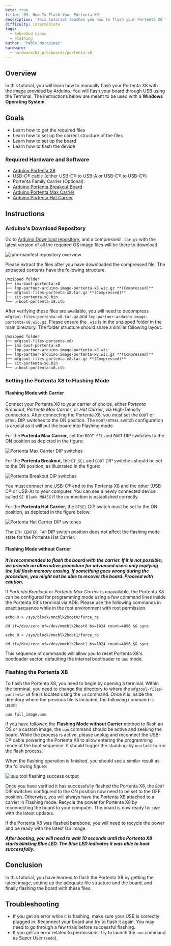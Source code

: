 ```yaml
---
beta: true
title: '09. How To Flash Your Portenta X8'
description: 'This tutorial teaches you how to flash your Portenta X8 through USB.'
difficulty: intermediate
tags:
  - Embedded Linux
  - Flashing
author: 'Pablo Marquínez'
hardware:
  - hardware/04.pro/boards/portenta-x8
---
```


## Overview

In this tutorial, you will learn how to manually flash your Portenta X8 with the image provided by Arduino. You will flash your board through USB using the Terminal. The instructions below are meant to be used with a **Windows Operating System**.

## Goals

- Learn how to get the required files
- Learn how to set up the correct structure of the files
- Learn how to set up the board
- Learn how to flash the device

### Required Hardware and Software

- [Arduino Portenta X8](https://store.arduino.cc/products/portenta-x8)
- USB-C® cable (either USB-C® to USB-A or USB-C® to USB-C®)
- Portenta Family Carrier (Optional):
- [Arduino Portenta Breakout Board](https://store.arduino.cc/products/arduino-portenta-breakout)
- [Arduino Portenta Max Carrier](https://store.arduino.cc/products/portenta-max-carrier)
- [Arduino Portenta Hat Carrier](https://store.arduino.cc/products/portenta-hat-carrier)

## Instructions

### Arduino's Download Repository

Go to [Arduino Download repository](https://downloads.arduino.cc/portentax8image/image-latest.tar.gz), and a compressed `.tar.gz` with the latest version of all the required OS image files will be there to download.

![lpm-manifest repository overview](assets/lpm-manifest-overview.png)

Please extract the files after you have downloaded the compressed file. The extracted contents have the following structure.

```
Unzipped folder
├── imx-boot-portenta-x8
├── lmp-partner-arduino-image-portenta-x8.wic.gz **(Compressed)**
├── mfgtool-files-portenta-x8.tar.gz **(Compressed)**
├── sit-portenta-x8.bin
└── u-boot-portenta-x8.itb
```

After verifying these files are available, you will need to decompress `mfgtool-files-portenta-x8.tar.gz` and `lmp-partner-arduino-image-portenta-x8.wic.gz`. Please ensure the `.wic` is in the unzipped folder in the main directory. The folder structure should share a similar following layout.

```
Unzipped folder
├── mfgtool-files-portenta-x8/
├── imx-boot-portenta-x8
├── lmp-partner-arduino-image-portenta-x8.wic
├── lmp-partner-arduino-image-portenta-x8.wic.gz **(Compressed)**
├── mfgtool-files-portenta-x8.tar.gz **(Compressed)**
├── sit-portenta-x8.bin
└── u-boot-portenta-x8.itb
```

### Setting the Portenta X8 to Flashing Mode

#### Flashing Mode with Carrier

Connect your Portenta X8 to your carrier of choice, either *Portenta Breakout*, *Portenta Max Carrier*, or *Hat Carrier*, via High-Density connectors. After connecting the Portenta X8, you must set the `BOOT` or `BTSEL` DIP switches to the ON position. The `BOOT/BTSEL` switch configuration is crucial as it will put the board into Flashing mode.

For the **Portenta Max Carrier**, set the `BOOT SEL` and `BOOT` DIP switches to the ON position as depicted in the figure:

![Portenta Max Carrier DIP switches](assets/max-carrier-dip-switches.png)

For the **Portenta Breakout**, the `BT_SEL` and `BOOT` DIP switches should be set to the ON position, as illustrated in the figure:

![Portenta Breakout DIP switches](assets/breakout-dip-switches.png)

You must connect one USB-C® end to the Portenta X8 and the other (USB-C® or USB-A) to your computer. You can see a newly connected device called `SE Blank M845S` if the connection is established correctly.

For the **Portenta Hat Carrier**, the `BTSEL` DIP switch must be set to the ON position, as depicted in the figure below:

![Portenta Hat Carrier DIP switches](assets/hatCarrier-dip-switches.png)

The `ETH CENTER TAP` DIP switch position does not affect the flashing mode state for the Portenta Hat Carrier.

#### Flashing Mode without Carrier

***It is recommended to flash the board with the carrier. If it is not possible, we provide an alternative procedure for advanced users only implying the full flash memory erasing. If something goes wrong during the procedure, you might not be able to recover the board. Proceed with caution.***

If *Portenta Breakout* or *Portenta Max Carrier* is unavailable, the Portenta X8 can be configured for programming mode using a few command lines inside the Portenta X8's terminal via ADB. Please use the following commands in exact sequence while in the root environment with root permission.

```arduino
echo 0 > /sys/block/mmcblk2boot0/force_ro
```

```arduino
dd if=/dev/zero of=/dev/mmcblk2boot0 bs=1024 count=4096 && sync
```

```arduino
echo 0 > /sys/block/mmcblk2boot1/force_ro
```

```arduino
dd if=/dev/zero of=/dev/mmcblk2boot1 bs=1024 count=4096 && sync
```

This sequence of commands will allow you to reset Portenta X8's bootloader sector, defaulting the internal bootloader to `uuu` mode.

### Flashing the Portenta X8

To flash the Portenta X8, you need to begin by opening a terminal. Within the terminal, you need to change the directory to where the `mfgtool-files-portenta-x8` file is located using the `cd` command. Once it is inside the directory where the previous file is included, the following command is used:

```
uuu full_image.uuu
```

If you have followed the __Flashing Mode without Carrier__ method to flash an OS or a custom image, the `uuu` command should be active and seeking the board. While the process is active, please unplug and reconnect the USB-C® cable powering the Portenta X8 to allow entering the programming mode of the boot sequence. It should trigger the standing-by `uuu` task to run the flash process.

When the flashing operation is finished, you should see a similar result as the following figure:

![uuu tool flashing success output](assets/uuu-flashing-success.png)

Once you have verified it has successfully flashed the Portenta X8, the `BOOT` DIP switches configured to the ON position now need to be set to the OFF position. Otherwise, you will always have the Portenta X8 attached to a carrier in Flashing mode. Recycle the power for Portenta X8 by reconnecting the board to your computer. The board is now ready for use with the latest updates.

If the Portenta X8 was flashed barebone, you will need to recycle the power and be ready with the latest OS image.

***After booting, you will need to wait 10 seconds until the Portenta X8 starts blinking Blue LED. The Blue LED indicates it was able to boot successfully.***

## Conclusion

In this tutorial, you have learned to flash the Portenta X8 by getting the latest image, setting up the adequate file structure and the board, and finally flashing the board with these files.

## Troubleshooting

- If you get an error while it is flashing, make sure your USB is correctly plugged in. Reconnect your board and try to flash it again. You may need to go through a few trials before successful flashing.
- If you get an error related to permissions, try to launch the `uuu` command as Super User (`sudo`).

